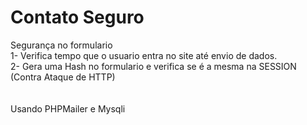 # Contato Seguro
Segurança no formulario<br>
1- Verifica tempo que o usuario entra no site até envio de dados. <br>
2- Gera uma Hash no formulario e verifica se é a mesma na SESSION (Contra Ataque de HTTP)<br>
<br>
<br>
Usando PHPMailer e Mysqli

